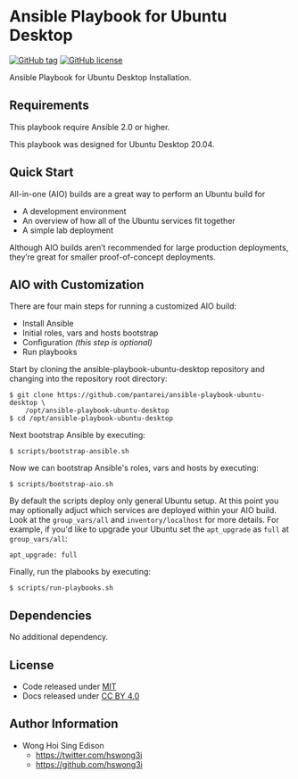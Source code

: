 Ansible Playbook for Ubuntu Desktop
=================================

[![GitHub tag](https://img.shields.io/github/tag/pantarei/ansible-playbook-ubuntu-desktop.svg)](https://github.com/pantarei/ansible-playbook-ubuntu-desktop)
[![GitHub license](https://img.shields.io/github/license/pantarei/ansible-playbook-ubuntu-desktop.svg)](https://github.com/pantarei/ansible-playbook-ubuntu-desktop/blob/master/LICENSE)

Ansible Playbook for Ubuntu Desktop Installation.

Requirements
------------

This playbook require Ansible 2.0 or higher.

This playbook was designed for Ubuntu Desktop 20.04.

Quick Start
-----------

All-in-one (AIO) builds are a great way to perform an Ubuntu build for

-   A development environment
-   An overview of how all of the Ubuntu services fit together
-   A simple lab deployment

Although AIO builds aren’t recommended for large production deployments, they’re great for smaller proof-of-concept deployments.

AIO with Customization
----------------------

There are four main steps for running a customized AIO build:

-   Install Ansible
-   Initial roles, vars and hosts bootstrap
-   Configuration *(this step is optional)*
-   Run playbooks

Start by cloning the ansible-playbook-ubuntu-desktop repository and changing into the repository root directory:

    $ git clone https://github.com/pantarei/ansible-playbook-ubuntu-desktop \
        /opt/ansible-playbook-ubuntu-desktop
    $ cd /opt/ansible-playbook-ubuntu-desktop

Next bootstrap Ansible by executing:

    $ scripts/bootstrap-ansible.sh

Now we can bootstrap Ansible's roles, vars and hosts by executing:

    $ scripts/bootstrap-aio.sh

By default the scripts deploy only general Ubuntu setup. At this point you may optionally adjuct which services are deployed within your AIO build. Look at the `group_vars/all` and `inventory/localhost` for more details. For example, if you'd like to upgrade your Ubuntu set the `apt_upgrade` as `full` at `group_vars/all`:

    apt_upgrade: full

Finally, run the plabooks by executing:

    $ scripts/run-playbooks.sh

Dependencies
------------

No additional dependency.

License
-------

-   Code released under [MIT](https://github.com/hswong3i/ansible-playbook-ubuntu-desktop/blob/master/LICENSE)
-   Docs released under [CC BY 4.0](http://creativecommons.org/licenses/by/4.0/)

Author Information
------------------

-   Wong Hoi Sing Edison
    -   <a href="https://twitter.com/hswong3i" class="uri" class="uri">https://twitter.com/hswong3i</a>
    -   <a href="https://github.com/hswong3i" class="uri" class="uri">https://github.com/hswong3i</a>

